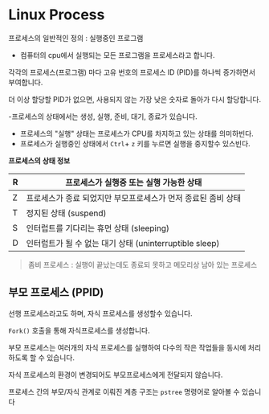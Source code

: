 # Linux Process



프로세스의 일반적인 정의 : 실행중인 프로그램 

- 컴퓨터의 cpu에서 실행되는 모든 프로그램을 프로세스라고 합니다.



각각의 프로세스(프로그램) 마다 고유 번호의 프로세스 ID (PID)를 하나씩 증가하면서 부여합니다.

더 이상 할당할 PID가 없으면, 사용되지 않는 가장 낮은 숫자로 돌아가 다시 할당합니다.



-프로세스의 상태에서는 생성, 실행, 준비, 대기, 종료가 있습니다.

- 프로세스의 "실행" 상태는 프로세스가 CPU를 차지하고 있는 상태를 의미하빈다.
- 프로세스가 실행중인 상태에서 `Ctrl`+ `z` 키를 누르면 실행을 중지할수 있스빈다.





**프로세스의 상태 정보**

| R    | 프로세스가 실행중 또는 실행 가능한 상태                      |
| ---- | ------------------------------------------------------------ |
| Z    | 프로세스가 종료 되었지만 부모프로세스가 먼저 종료된 좀비 상태 |
| T    | 정지된 상태 (suspend)                                        |
| S    | 인터럽트를 기다리는 휴먼 상태 (sleeping)                     |
| D    | 인터럽트가 될 수 없는 대기 상태 (uninterruptible sleep)      |

>  좀비 프로세스 : 실행이 끝났는데도 종료되 못하고 메모리상 남아 있는 프로세스





## 부모 프로세스 (PPID)

선행 프로세스라고도 하며, 자식 프로세스를 생성할수 있습니다.

`Fork()` 호출을 통해 자식프로세스를 생성합니다.

부모 프로세스는 여러개의 자식 프로세스를 실행하여 다수의 작은 작업들을 동시에 처리하도록 할 수 있습니다.

자식 프로세스의 환경이 변경되어도 부모프로세스에게 전달되지 않습니다.



프로세스 간의 부모/자식 관계로 이뤄진 계층 구조는 `pstree` 명령어로 알아볼 수 있습니다